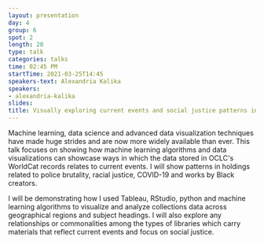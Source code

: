 ```yaml
---
layout: presentation
day: 4
group: 6
spot: 2
length: 20
type: talk
categories: talks
time: 02:45 PM
startTime: 2021-03-25T14:45
speakers-text: Alexandria Kalika
speakers:
- alexandria-kalika
slides: 
title: Visually exploring current events and social justice patterns in WorldCat records data
---
```

<p>Machine learning, data science and advanced data visualization techniques have made huge strides and are now more widely available than ever. This talk focuses on showing how machine learning algorithms and data visualizations can showcase ways in which the data stored in OCLC's WorldCat records relates to current events. I will show patterns in holdings related to police brutality, racial justice, COVID-19 and works by Black creators. </p><p></p><p>I will be demonstrating how I used Tableau, RStudio, python and machine learning algorithms to visualize and analyze collections data across geographical regions and subject headings. I will also explore any relationships or commonalities among the types of libraries which carry materials that reflect current events and focus on social justice.</p>